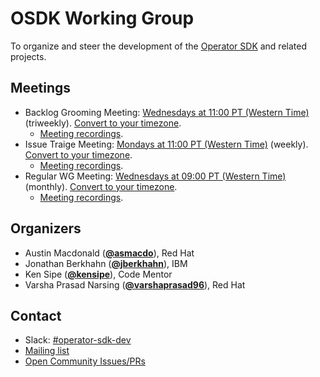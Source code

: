 <!---
This is an autogenerated file!

Please do not edit this file directly, but instead make changes to the
sigs.yaml file in the project root.

To understand how this file is generated, see https://git.k8s.io/community/generator/README.md
--->
# OSDK Working Group

To organize and steer the development of the [Operator SDK](https://github.com/operator-framework/operator-sdk) and related projects.

## Meetings
* Backlog Grooming Meeting: [Wednesdays at 11:00 PT (Western Time)](https://docs.google.com/document/d/1ujWb-rSJ4JWeHLVxK0WS5ZuSJgeESG42MDeYjSl9Q6U/edit) (triweekly). [Convert to your timezone](http://www.thetimezoneconverter.com/?t=11:00&tz=PT%20%28Western%20Time%29).
  * [Meeting recordings](https://www.youtube.com/playlist?list=PLEcO8aSeUjeXxkVh27ExScB_wEmhBLY7g).
* Issue Traige Meeting: [Mondays at 11:00 PT (Western Time)](https://github.com/operator-framework/operator-sdk/issues?q=is%3Aopen+is%3Aissue+no%3Amilestone+sort%3Acreated-asc) (weekly). [Convert to your timezone](http://www.thetimezoneconverter.com/?t=11:00&tz=PT%20%28Western%20Time%29).
  * [Meeting recordings](https://www.youtube.com/playlist?list=PLEcO8aSeUjeXxkVh27ExScB_wEmhBLY7g).
* Regular WG Meeting: [Wednesdays at 09:00 PT (Western Time)](https://docs.google.com/document/d/1ujWb-rSJ4JWeHLVxK0WS5ZuSJgeESG42MDeYjSl9Q6U/edit) (monthly). [Convert to your timezone](http://www.thetimezoneconverter.com/?t=09:00&tz=PT%20%28Western%20Time%29).
  * [Meeting recordings](https://www.youtube.com/playlist?list=PLEcO8aSeUjeXHH9ZVSJzx4wJBgkN9BhVP).

## Organizers

* Austin Macdonald (**[@asmacdo](https://github.com/asmacdo)**), Red Hat
* Jonathan Berkhahn (**[@jberkhahn](https://github.com/jberkhahn)**), IBM
* Ken Sipe (**[@kensipe](https://github.com/kensipe)**), Code Mentor
* Varsha Prasad Narsing (**[@varshaprasad96](https://github.com/varshaprasad96)**), Red Hat

## Contact
- Slack: [#operator-sdk-dev](https://kubernetes.slack.com/messages/operator-sdk-dev)
- [Mailing list](https://groups.google.com/forum/#!forum/operator-framework)
- [Open Community Issues/PRs](https://github.com/operator-framework/community/labels/wg%2Fosdk)
<!-- BEGIN CUSTOM CONTENT -->

<!-- END CUSTOM CONTENT -->
